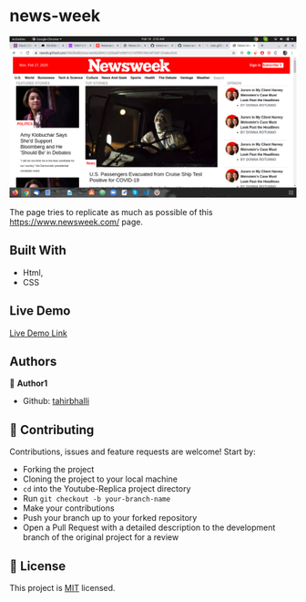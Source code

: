 # news-week

![screenshot](./screenshot.png)

The page tries to replicate as much as possible of this https://www.newsweek.com/ page.

## Built With

- Html,
- CSS

## Live Demo

[Live Demo Link](https://rawcdn.githack.com/Tahirbhalli/news-week/b818b6f1df81fad216851d524c417578dc5be788/index.html)


## Authors

👤 **Author1**

- Github: [tahirbhalli](https://github.com/tahirbhalli/)

## 🤝 Contributing

Contributions, issues and feature requests are welcome! Start by:
* Forking the project
* Cloning the project to your local machine
* `cd` into the Youtube-Replica project directory
* Run `git checkout -b your-branch-name`
* Make your contributions
* Push your branch up to your forked repository
* Open a Pull Request with a detailed description to the development branch of the original project for a review

## 📝 License

This project is [MIT](https://opensource.org/licenses/MIT) licensed.

